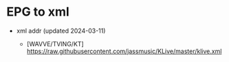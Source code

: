 # EPG to xml

* xml addr (updated 2024-03-11)

  - [WAVVE/TVING/KT]
    https://raw.githubusercontent.com/jassmusic/KLive/master/klive.xml

